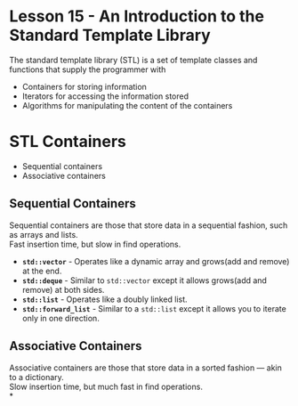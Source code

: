 # Lesson 15 - An Introduction to the Standard Template Library
The standard template library (STL) is a set of template classes and functions that supply the programmer with 
* Containers for storing information 
* Iterators for accessing the information stored 
* Algorithms for manipulating the content of the containers

# STL Containers
* Sequential containers
* Associative containers

## Sequential Containers
Sequential containers are those that store data in a sequential fashion, such as arrays and lists.   
Fast insertion time, but slow in find operations. 
* **`std::vector`** - Operates like a dynamic array and grows(add and remove) at the end.
* **`std::deque`** - Similar to `std::vector` except it allows grows(add and remove) at both sides.
* **`std::list`** - Operates like a doubly linked list.
* **`std::forward_list`** - Similar to a `std::list` except it allows you to iterate only in one direction.

## Associative Containers
Associative containers are those that store data in a sorted fashion — akin to a dictionary.  
Slow insertion time, but much fast in find operations.  
* 


